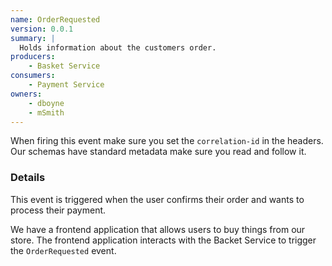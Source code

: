```yaml
---
name: OrderRequested
version: 0.0.1
summary: |
  Holds information about the customers order.
producers:
    - Basket Service
consumers:
    - Payment Service
owners:
    - dboyne
    - mSmith
---
```


<Admonition>When firing this event make sure you set the `correlation-id` in the headers. Our schemas have standard metadata make sure you read and follow it.</Admonition>

### Details

This event is triggered when the user confirms their order and wants to process their payment.

We have a frontend application that allows users to buy things from our store. The frontend application interacts with the Backet Service to trigger the `OrderRequested` event.

<NodeGraph title="Consumer / Producer Diagram" />

<Schema />
